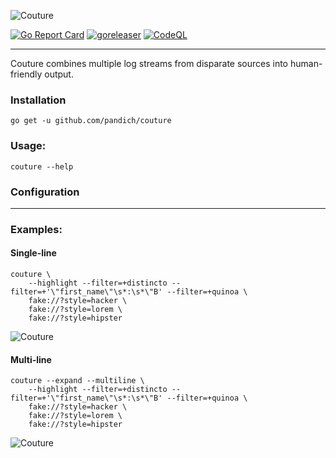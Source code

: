 ![Couture](docs/couture.png)

[![Go Report Card](http://goreportcard.com/badge/github.com/pandich/couture)](https://goreportcard.com/badge/github.com/pandich/couture)
[![goreleaser](http://github.com/pandich/couture/actions/workflows/goreleaser.yml/badge.svg)](https://github.com/pandich/couture/actions/workflows/goreleaser.yml)
[![CodeQL](https://github.com/pandich/couture/actions/workflows/codeql-analysis.yml/badge.svg)](https://github.com/pandich/couture/actions/workflows/codeql-analysis.yml)

---

Couture combines multiple log streams from disparate sources into human-friendly output.

### Installation
	
	go get -u github.com/pandich/couture	

### Usage:

	couture --help

### Configuration

[comment]: <> (TODO config doc)

---

### Examples:

#### Single-line

	couture \
		--highlight --filter=+distincto --filter=+'\"first_name\"\s*:\s*\"B' --filter=+quinoa \ 
		fake://?style=hacker \
		fake://?style=lorem \
		fake://?style=hipster

![Couture](docs/example-fake-single-line.gif)

#### Multi-line

	couture --expand --multiline \
		--highlight --filter=+distincto --filter=+'\"first_name\"\s*:\s*\"B' --filter=+quinoa \ 
		fake://?style=hacker \
		fake://?style=lorem \
		fake://?style=hipster

![Couture](docs/example-fake-multi-line.gif)

